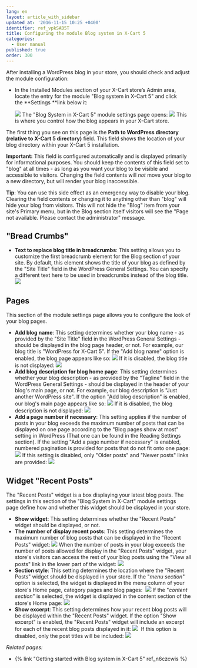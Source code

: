 ```yaml
---
lang: en
layout: article_with_sidebar
updated_at: '2016-11-15 10:25 +0400'
identifier: ref_vpkSAB5T
title: Configuring the module Blog system in X-Cart 5
categories:
  - User manual
published: true
order: 300
---
```



After installing a WordPress blog in your store, you should check and adjust the module configuration:

*   In the Installed Modules section of your X-Cart store’s Admin area, locate the entry for the module "Blog system in X-Cart 5" and click the **Settings **link below it:

    ![]({{site.baseurl}}/attachments/7505612/8719389.png?effects=drop-shadow)
    The "Blog System in X-Cart 5" module settings page opens:
    ![]({{site.baseurl}}/attachments/7505612/8719390.png?effects=drop-shadow)
    This is where you control how the blog appears in your X-Cart store.

The first thing you see on this page is the **Path to WordPress directory (relative to X-Cart 5 directory)** field. This field shows the location of your blog directory within your X-Cart 5 installation.

**Important:** This field is configured automatically and is displayed primarily for informational purposes. You should keep the contents of this field set to "blog" at all times - as long as you want your blog to be visible and accessible to visitors. Changing the field contents will _not_ move your blog to a new directory, but will render your blog inaccessible. 

**Tip**: You can use this side effect as an emergency way to disable your blog. Clearing the field contents or changing it to anything other than "blog" will hide your blog from visitors. This will not hide the "Blog" item from your site's Primary menu, but in the Blog section itself visitors will see the "Page not available. Please contact the administrator" message.

## "Bread Crumbs"

*   **Text to replace blog title in breadcrumbs**: This setting allows you to customize the first breadcrumb element for the Blog section of your site. By default, this element shows the title of your blog as defined by the "Site Title" field in the WordPress General Settings. You can specify a different text here to be used in breadcrumbs instead of the blog title.
    ![]({{site.baseurl}}/attachments/7505612/7602800.png?effects=drop-shadow)

## Pages

This section of the module settings page allows you to configure the look of your blog pages.

*   **Add blog name**: This setting determines whether your blog name - as provided by the "Site Title" field in the WordPress General Settings - should be displayed in the blog page header, or not. For example, our blog title is "WordPress for X-Cart 5". If the "Add blog name" option is enabled, the blog page appears like so:
    ![]({{site.baseurl}}/attachments/7505612/7602795.png?effects=drop-shadow)
    If it is disabled, the blog title is not displayed:
    ![]({{site.baseurl}}/attachments/7505612/7602796.png?effects=drop-shadow)
*   **Add blog description for blog home page**: This setting determines whether your blog description - as provided by the "Tagline" field in the WordPress General Settings - should be displayed in the header of your blog's main page, or not. For example, our blog description is "Just another WordPress site". If the option "Add blog description" is enabled, our blog's main page appears like so:
    ![]({{site.baseurl}}/attachments/7505612/7602798.png?effects=drop-shadow)
    If it is disabled, the blog description is not displayed:
    ![]({{site.baseurl}}/attachments/7505612/7602799.png?effects=drop-shadow)
*   **Add a page number if necessary**: This setting applies if the number of posts in your blog exceeds the maximum number of posts that can be displayed on one page according to the "Blog pages show at most" setting in WordPress (That one can be found in the Reading Settings section). If the setting "Add a page number if necessary" is enabled, numbered pagination is provided for posts that do not fit onto one page:
    ![]({{site.baseurl}}/attachments/7505612/7602801.png?effects=drop-shadow)
    If this setting is disabled, only "Older posts" and "Newer posts" links are provided:
    ![]({{site.baseurl}}/attachments/7505612/7602802.png?effects=drop-shadow)

## Widget "Recent Posts"

The "Recent Posts" widget is a box displaying your latest blog posts. The settings in this section of the "Blog System in X-Cart" module settings page define how and whether this widget should be displayed in your store.

*   **Show widget**: This setting determines whether the "Recent Posts" widget should be displayed, or not.
*   **The number of display recent posts**: This setting determines the maximum number of blog posts that can be displayed in the "Recent Posts" widget:
    ![]({{site.baseurl}}/attachments/7505612/7602806.png?effects=drop-shadow)
    When the number of posts in your blog exceeds the number of posts allowed for display in the "Recent Posts" widget, your store's visitors can access the rest of your blog posts using the "View all posts" link in the lower part of the widget:
    ![]({{site.baseurl}}/attachments/7505612/7602807.png?effects=drop-shadow)
*   **Section style**: This setting determines the location where the "Recent Posts" widget should be displayed in your store. If the "_menu section_" option is selected, the widget is displayed in the menu column of your store's Home page, category pages and blog pages: 
    ![]({{site.baseurl}}/attachments/7505612/7602803.png?effects=drop-shadow)
    If the "_content section_" is selected, the widget is displayed in the content section of the store's Home page:
    ![]({{site.baseurl}}/attachments/7505612/7602804.png?effects=drop-shadow)
*   **Show excerpt**: This setting determines how your recent blog posts will be displayed within the "Recent Posts" widget. If the option "Show excerpt" is enabled, the "Recent Posts" widget will include an excerpt for each of the recent blog posts displayed in it:
    ![]({{site.baseurl}}/attachments/7505612/7602809.png?effects=drop-shadow)
     If this option is disabled, only the post titles will be included:
    ![]({{site.baseurl}}/attachments/7505612/7602808.png?effects=drop-shadow)

_Related pages:_

*   {% link "Getting started with Blog system in X-Cart 5" ref_n6czcwis %}
